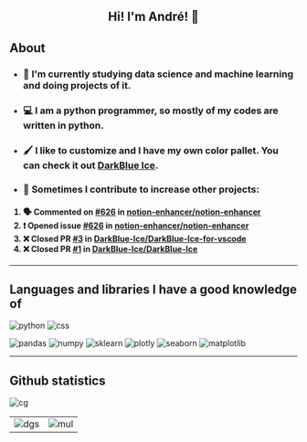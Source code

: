 <h2 align="center">Hi! I'm André! 👋</h2>

## About
* ### 📘 I'm currently studying data science and machine learning and doing projects of it.
* ### 💻 I am a python programmer, so mostly of my codes are written in python.
* ### 🖌️ I like to customize and I have my own color pallet. You can check it out [DarkBlue Ice](https://github.com/DarkBlue-Ice/DarkBlue-Ice).
* ### 📄 Sometimes I contribute to increase other projects:

<h4>

<!--START_SECTION:activity-->
1. 🗣 Commented on [#626](https://github.com/notion-enhancer/notion-enhancer/issues/626) in [notion-enhancer/notion-enhancer](https://github.com/notion-enhancer/notion-enhancer)
2. ❗️ Opened issue [#626](https://github.com/notion-enhancer/notion-enhancer/issues/626) in [notion-enhancer/notion-enhancer](https://github.com/notion-enhancer/notion-enhancer)
3. ❌ Closed PR [#3](https://github.com/DarkBlue-Ice/DarkBlue-Ice-for-vscode/pull/3) in [DarkBlue-Ice/DarkBlue-Ice-for-vscode](https://github.com/DarkBlue-Ice/DarkBlue-Ice-for-vscode)
4. ❌ Closed PR [#1](https://github.com/DarkBlue-Ice/DarkBlue-Ice/pull/1) in [DarkBlue-Ice/DarkBlue-Ice](https://github.com/DarkBlue-Ice/DarkBlue-Ice)
<!--END_SECTION:activity-->
  
</h4>

---

## Languages and libraries I have a good knowledge of

![python](https://img.shields.io/badge/python-ffd040?&style=for-the-badge&logo=python&logoColor=blue)
![css](https://img.shields.io/badge/css-006ebd?&style=for-the-badge&logo=CSS3&logoColor=white)

![pandas](https://img.shields.io/badge/pandas-130654?&style=for-the-badge&logo=pandas&logoColor=white)
![numpy](https://img.shields.io/badge/numpy-4dabcf?&style=for-the-badge&logo=numpy&logoColor=white)
![sklearn](https://img.shields.io/badge/sklearn-ec9c4b?&style=for-the-badge&logo=scikit-learn&logoColor=white)
![plotly](https://img.shields.io/badge/plotly-3f4f75?&style=for-the-badge&logo=plotly&logoColor=white)
![seaborn](https://img.shields.io/badge/seaborn-5c7da2?&style=for-the-badge&logo=python&logoColor=white)
![matplotlib](https://img.shields.io/badge/matplotlib-11557c?&style=for-the-badge&logo=python&logoColor=white)

---

## Github statistics

![cg](https://activity-graph.herokuapp.com/graph?username=Dedsd&hide_border=true&area=true&bg_color=2A2F3B&color=AEBBD2&line=C3D6F9&point=AEBBD2)

| | |
|--------|-------|
|![dgs](https://github-readme-stats.vercel.app/api?username=Dedsd&show_icons=true&title_color=AEBBD2&text_color=C3D6F9&icon_color=919DB3&bg_color=2A2F3B&border_radius=30&count_private=true)|![mul](https://github-readme-stats.vercel.app/api/top-langs/?username=Dedsd&layout=compact&title_color=AEBBD2&text_color=C3D6F9&icon_color=919DB3&bg_color=2A2F3B&border_radius=30&exclude_repo=TaskManager-Python-Flask)
